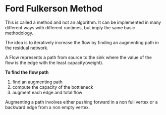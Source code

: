 # Ford Fulkerson Method

This is called a method and not an algorithm. It can be implemented in many different ways with different runtimes, but imply the same basic methodology.

The idea is to iteratively increase the flow by finding an augmenting path in the residual network. 

A Flow represents a path from source to the sink where the value of the flow is the edge with the least capacity(weight).

**To find the flow path**
1. find an augmenting path
2. compute the capacity of the bottleneck
3. augment each edge and total flow

Augmenting a path involves either pushing forward in a non full vertex or a backward edge from a non empty vertex.
